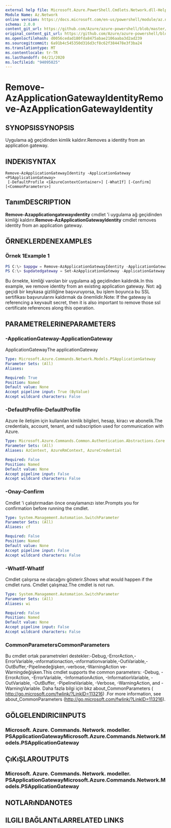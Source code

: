 ```yaml
---
external help file: Microsoft.Azure.PowerShell.Cmdlets.Network.dll-Help.xml
Module Name: Az.Network
online version: https://docs.microsoft.com/en-us/powershell/module/az.network/remove-azapplicationgatewayidentity
schema: 2.0.0
content_git_url: https://github.com/Azure/azure-powershell/blob/master/src/Network/Network/help/Remove-AzApplicationGatewayIdentity.md
original_content_git_url: https://github.com/Azure/azure-powershell/blob/master/src/Network/Network/help/Remove-AzApplicationGatewayIdentity.md
ms.openlocfilehash: d0056cedad180fda8475abae2106aaba3d2ad239
ms.sourcegitcommit: 6a91b4c545350d316d3cf8c62f384478e3f3ba24
ms.translationtype: MT
ms.contentlocale: tr-TR
ms.lasthandoff: 04/21/2020
ms.locfileid: "94095825"
---
```

# <span data-ttu-id="54311-101">Remove-AzApplicationGatewayIdentity</span><span class="sxs-lookup"><span data-stu-id="54311-101">Remove-AzApplicationGatewayIdentity</span></span>

## <span data-ttu-id="54311-102">SYNOPSIS</span><span class="sxs-lookup"><span data-stu-id="54311-102">SYNOPSIS</span></span>
<span data-ttu-id="54311-103">Uygulama ağ geçidinden kimlik kaldırır.</span><span class="sxs-lookup"><span data-stu-id="54311-103">Removes a identity from an application gateway.</span></span>

## <span data-ttu-id="54311-104">INDEKI</span><span class="sxs-lookup"><span data-stu-id="54311-104">SYNTAX</span></span>

```
Remove-AzApplicationGatewayIdentity -ApplicationGateway <PSApplicationGateway>
 [-DefaultProfile <IAzureContextContainer>] [-WhatIf] [-Confirm] [<CommonParameters>]
```

## <span data-ttu-id="54311-105">Tanım</span><span class="sxs-lookup"><span data-stu-id="54311-105">DESCRIPTION</span></span>
<span data-ttu-id="54311-106">**Remove-Azapplicationgatewayıdentity** cmdlet 'i uygulama ağ geçidinden kimliği kaldırır.</span><span class="sxs-lookup"><span data-stu-id="54311-106">**Remove-AzApplicationGatewayIdentity** cmdlet removes identity from an application gateway.</span></span>

## <span data-ttu-id="54311-107">ÖRNEKLERDEN</span><span class="sxs-lookup"><span data-stu-id="54311-107">EXAMPLES</span></span>

### <span data-ttu-id="54311-108">Örnek 1</span><span class="sxs-lookup"><span data-stu-id="54311-108">Example 1</span></span>
```powershell
PS C:\> $appgw = Remove-AzApplicationGatewayIdentity -ApplicationGateway $appgw
PS C:\> $updatedgateway = Set-AzApplicationGateway -ApplicationGateway $appgw
```

<span data-ttu-id="54311-109">Bu örnekte, kimliği varolan bir uygulama ağ geçidinden kaldırdık.</span><span class="sxs-lookup"><span data-stu-id="54311-109">In this example, we remove identity from an existing application gateway.</span></span>
<span data-ttu-id="54311-110">Not: ağ geçidi bir keykasa gizliliğine başvuruyorsa, bu işlem boyunca bu SSL sertifikası başvurularını kaldırmak da önemlidir.</span><span class="sxs-lookup"><span data-stu-id="54311-110">Note: If the gateway is referencing a keyvault secret, then it is also important to remove those ssl certificate references along this operation.</span></span>

## <span data-ttu-id="54311-111">PARAMETRELERINE</span><span class="sxs-lookup"><span data-stu-id="54311-111">PARAMETERS</span></span>

### <span data-ttu-id="54311-112">-ApplicationGateway</span><span class="sxs-lookup"><span data-stu-id="54311-112">-ApplicationGateway</span></span>
<span data-ttu-id="54311-113">ApplicationGateway</span><span class="sxs-lookup"><span data-stu-id="54311-113">The applicationGateway</span></span>

```yaml
Type: Microsoft.Azure.Commands.Network.Models.PSApplicationGateway
Parameter Sets: (All)
Aliases:

Required: True
Position: Named
Default value: None
Accept pipeline input: True (ByValue)
Accept wildcard characters: False
```

### <span data-ttu-id="54311-114">-DefaultProfile</span><span class="sxs-lookup"><span data-stu-id="54311-114">-DefaultProfile</span></span>
<span data-ttu-id="54311-115">Azure ile iletişim için kullanılan kimlik bilgileri, hesap, kiracı ve abonelik.</span><span class="sxs-lookup"><span data-stu-id="54311-115">The credentials, account, tenant, and subscription used for communication with Azure.</span></span>

```yaml
Type: Microsoft.Azure.Commands.Common.Authentication.Abstractions.Core.IAzureContextContainer
Parameter Sets: (All)
Aliases: AzContext, AzureRmContext, AzureCredential

Required: False
Position: Named
Default value: None
Accept pipeline input: False
Accept wildcard characters: False
```

### <span data-ttu-id="54311-116">-Onay</span><span class="sxs-lookup"><span data-stu-id="54311-116">-Confirm</span></span>
<span data-ttu-id="54311-117">Cmdlet 'i çalıştırmadan önce onaylamanızı ister.</span><span class="sxs-lookup"><span data-stu-id="54311-117">Prompts you for confirmation before running the cmdlet.</span></span>

```yaml
Type: System.Management.Automation.SwitchParameter
Parameter Sets: (All)
Aliases: cf

Required: False
Position: Named
Default value: None
Accept pipeline input: False
Accept wildcard characters: False
```

### <span data-ttu-id="54311-118">-WhatIf</span><span class="sxs-lookup"><span data-stu-id="54311-118">-WhatIf</span></span>
<span data-ttu-id="54311-119">Cmdlet çalışırsa ne olacağını gösterir.</span><span class="sxs-lookup"><span data-stu-id="54311-119">Shows what would happen if the cmdlet runs.</span></span>
<span data-ttu-id="54311-120">Cmdlet çalışmaz.</span><span class="sxs-lookup"><span data-stu-id="54311-120">The cmdlet is not run.</span></span>

```yaml
Type: System.Management.Automation.SwitchParameter
Parameter Sets: (All)
Aliases: wi

Required: False
Position: Named
Default value: None
Accept pipeline input: False
Accept wildcard characters: False
```

### <span data-ttu-id="54311-121">CommonParameters</span><span class="sxs-lookup"><span data-stu-id="54311-121">CommonParameters</span></span>
<span data-ttu-id="54311-122">Bu cmdlet ortak parametreleri destekler:-Debug,-ErrorAction,-ErrorVariable,-ınformationaction,-ınformationvariable,-OutVariable,-OutBuffer,-Pipelinedeğişken,-verbose,-WarningAction ve-Warningdeğişken.</span><span class="sxs-lookup"><span data-stu-id="54311-122">This cmdlet supports the common parameters: -Debug, -ErrorAction, -ErrorVariable, -InformationAction, -InformationVariable, -OutVariable, -OutBuffer, -PipelineVariable, -Verbose, -WarningAction, and -WarningVariable.</span></span> <span data-ttu-id="54311-123">Daha fazla bilgi için bkz about_CommonParameters ( http://go.microsoft.com/fwlink/?LinkID=113216) .</span><span class="sxs-lookup"><span data-stu-id="54311-123">For more information, see about_CommonParameters (http://go.microsoft.com/fwlink/?LinkID=113216).</span></span>

## <span data-ttu-id="54311-124">GÖLGELENDIRICI</span><span class="sxs-lookup"><span data-stu-id="54311-124">INPUTS</span></span>

### <span data-ttu-id="54311-125">Microsoft. Azure. Commands. Network. modeller. PSApplicationGateway</span><span class="sxs-lookup"><span data-stu-id="54311-125">Microsoft.Azure.Commands.Network.Models.PSApplicationGateway</span></span>

## <span data-ttu-id="54311-126">ÇıKıŞLAR</span><span class="sxs-lookup"><span data-stu-id="54311-126">OUTPUTS</span></span>

### <span data-ttu-id="54311-127">Microsoft. Azure. Commands. Network. modeller. PSApplicationGateway</span><span class="sxs-lookup"><span data-stu-id="54311-127">Microsoft.Azure.Commands.Network.Models.PSApplicationGateway</span></span>

## <span data-ttu-id="54311-128">NOTLARıNDA</span><span class="sxs-lookup"><span data-stu-id="54311-128">NOTES</span></span>

## <span data-ttu-id="54311-129">ILGILI BAĞLANTıLAR</span><span class="sxs-lookup"><span data-stu-id="54311-129">RELATED LINKS</span></span>
